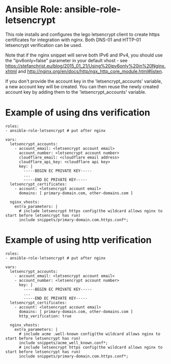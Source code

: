 # Ansible Role: ansible-role-letsencrypt

This role installs and configures the lego letsencrypt client to create https certificates for integration with nginx. Both DNS-01 and HTTP-01 letsencrypt verification can be used.

Note that if the nginx snippet will serve both IPv6 and IPv4, you should use the "ipv6only=false" parameter in your default vhost - see https://stefanchrist.eu/blog/2015_01_21/Using%20ipv6only%20in%20Nginx.xhtml and http://nginx.org/en/docs/http/ngx_http_core_module.html#listen.

If you don't provide the account key in the 'letsencrypt_accounts' variable, a new account key will be created. You can then reuse the newly created account key by adding them to the 'letsencrypt_accounts' variable.

# Example of using dns verification
    roles:
    - ansible-role-letsencrypt # put after nginx

    vars:
      letsencrypt_accounts:
        - account_email: <letsencrypt account email>
          account_number: <letsencrypt account number>
          cloudflare_email: <cloudflare email address>
          cloudflare_api_key: <cloudflare api key>
          key: |
            -----BEGIN EC PRIVATE KEY-----
            ...
            -----END EC PRIVATE KEY-----
      letsencrypt_certificates:
        - account: <letsencrypt account email>
          domains: [ primary-domain.com, other-domains.com ]

      nginx_vhosts:
        extra_parameters: |
          # include letsencrypt https config(the wildcard allows nginx to start before letsencrypt has run)
          include snippets/primary-domain.com.https.conf*;

# Example of using http verification
    roles:
    - ansible-role-letsencrypt # put after nginx

    vars:
      letsencrypt_accounts:
        - account_email: <letsencrypt account email>
        - account_number: <letsencrypt account number>
          key: |
            -----BEGIN EC PRIVATE KEY-----
            ...
            -----END EC PRIVATE KEY-----
      letsencrypt_certificates:
        - account: <letsencrypt account email>
          domains: [ primary-domain.com, other-domains.com ]
          http_verification: true

      nginx_vhosts:
        extra_parameters: |
          # include acme .well-known config(the wildcard allows nginx to start before letsencrypt has run)
          include snippets/acme_well_known.conf*;
          # include letsencrypt https config(the wildcard allows nginx to start before letsencrypt has run)
          include snippets/primary-domain.com.https.conf*;
